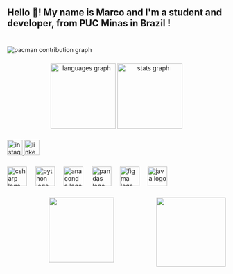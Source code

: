<br clear="both">

<h2 align="left">Hello 👋! My name is Marco and I'm a student and developer, from PUC Minas in Brazil !</h2>

###

<br clear="both">

<picture>
  <source media="(prefers-color-scheme: dark)" srcset="https://raw.githubusercontent.com/marcomprado/marcomprado/output/pacman-contribution-graph-dark.svg">
  <source media="(prefers-color-scheme: light)" srcset="https://raw.githubusercontent.com/marcomprado/marcomprado/output/pacman-contribution-graph.svg">
  <img alt="pacman contribution graph" src="https://raw.githubusercontent.com/marcomprado/marcomprado/output/pacman-contribution-graph.svg">
</picture>

###

<div align="center">
  <img src="https://github-readme-stats.vercel.app/api/top-langs?username=marcomprado&locale=en&hide_title=false&layout=compact&card_width=320&langs_count=3&hide_border=false&custom_title=Programming%20Languages" height="150" alt="languages graph"  />
  <img src="https://github-readme-stats.vercel.app/api?username=marcomprado&hide_title=false&hide_rank=false&show_icons=true&include_all_commits=true&count_private=true&disable_animations=false&locale=en&hide_border=false" height="150" alt="stats graph"  />
</div>

###

<div align="left">
  <a href="https://www.instagram.com/marcomartinellip/" target="_blank">
    <img src="https://img.shields.io/static/v1?message=Instagram&logo=instagram&label=&color=E4405F&logoColor=white&labelColor=&style=for-the-badge" height="35" alt="instagram logo"  />
  </a>
  <a href="https://www.linkedin.com/in/marcomartinelliprado/" target="_blank">
    <img src="https://img.shields.io/static/v1?message=LinkedIn&logo=linkedin&label=&color=0077B5&logoColor=white&labelColor=&style=for-the-badge" height="35" alt="linkedin logo"  />
  </a>
</div>

###

<div align="left">
  <img src="https://cdn.jsdelivr.net/gh/devicons/devicon/icons/csharp/csharp-original.svg" height="45" alt="csharp logo"  />
  <img width="12" />
  <img src="https://cdn.jsdelivr.net/gh/devicons/devicon/icons/python/python-original.svg" height="45" alt="python logo"  />
  <img width="12" />
  <img src="https://cdn.jsdelivr.net/gh/devicons/devicon/icons/anaconda/anaconda-original.svg" height="45" alt="anaconda logo"  />
  <img width="12" />
  <img src="https://cdn.jsdelivr.net/gh/devicons/devicon/icons/pandas/pandas-original.svg" height="45" alt="pandas logo"  />
  <img width="12" />
  <img src="https://cdn.jsdelivr.net/gh/devicons/devicon/icons/figma/figma-original.svg" height="45" alt="figma logo"  />
  <img width="12" />
  <img src="https://cdn.jsdelivr.net/gh/devicons/devicon/icons/java/java-original.svg" height="45" alt="java logo"  />
</div>

###

<img align="right" height="160" src="https://media.giphy.com/media/v1.Y2lkPTc5MGI3NjExdHMyejdoazB5dXE1YnZzOHN6Ymo5MWVoNzN2eW5nMmZvc3Z3YjE2ZyZlcD12MV9naWZzX3NlYXJjaCZjdD1n/0lGd2OXXHe4tFhb7Wh/giphy.gif"  />

###

<div align="center">
  <img height="150" src="https://media.giphy.com/media/susVmXQlij43HTsC8e/giphy.gif?cid=ecf05e47xkrj3iihojp5kpfztq3yip1ftgelkfvafzbexa2p&ep=v1_gifs_search&rid=giphy.gif&ct=g"  />
</div>

###
